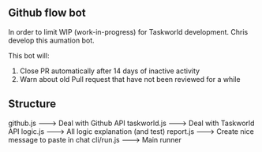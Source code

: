## Github flow bot

In order to limit WIP (work-in-progress) for Taskworld development. Chris develop this aumation bot.

This bot will:
1. Close PR automatically after 14 days of inactive activity
2. Warn about old Pull request that have not been reviewed for a while

## Structure

github.js ---> Deal with Github API
taskworld.js ---> Deal with Taskworld API
logic.js ---> All logic explanation (and test)
report.js ---> Create nice message to paste in chat
cli/run.js ---> Main runner